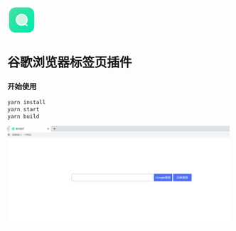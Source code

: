 <img src="src/assets/img/icon-128.png" width="64"/>

# 谷歌浏览器标签页插件

### 开始使用
```
yarn install
yarn start
yarn build
```


<img src="20220308175413.png" width="500" />